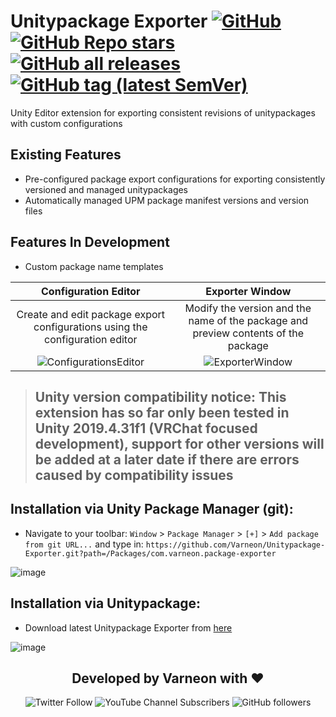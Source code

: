 <div>

# Unitypackage Exporter [![GitHub](https://img.shields.io/github/license/Varneon/Unitypackage-Exporter?color=blue&label=License&style=flat)](https://github.com/Varneon/Unitypackage-Exporter/blob/main/LICENSE) [![GitHub Repo stars](https://img.shields.io/github/stars/Varneon/Unitypackage-Exporter?style=flat&label=Stars)](https://github.com/Varneon/Unitypackage-Exporter/stargazers) [![GitHub all releases](https://img.shields.io/github/downloads/Varneon/Unitypackage-Exporter/total?color=blue&label=Downloads&style=flat)](https://github.com/Varneon/Unitypackage-Exporter/releases) [![GitHub tag (latest SemVer)](https://img.shields.io/github/v/tag/Varneon/Unitypackage-Exporter?color=blue&label=Release&sort=semver&style=flat)](https://github.com/Varneon/Unitypackage-Exporter/releases/latest)

</div>

Unity Editor extension for exporting consistent revisions of unitypackages with custom configurations

## Existing Features
* Pre-configured package export configurations for exporting consistently versioned and managed unitypackages
* Automatically managed UPM package manifest versions and version files

## Features In Development
* Custom package name templates

|Configuration Editor|Exporter Window|
:-:|:-:
|Create and edit package export configurations using the configuration editor|Modify the version and the name of the package and preview contents of the package|
![ConfigurationsEditor](https://user-images.githubusercontent.com/26690821/168445372-f21d95f6-4564-4966-bf13-b067bc8d846f.png)|![ExporterWindow](https://user-images.githubusercontent.com/26690821/168445249-7ea02f5a-3649-4fe6-bbb4-9b7e2c62d01d.png)

> ## Unity version compatibility notice: This extension has so far only been tested in Unity 2019.4.31f1 (VRChat focused development), support for other versions will be added at a later date if there are errors caused by compatibility issues

## Installation via Unity Package Manager (git):
* Navigate to your toolbar: `Window` > `Package Manager` > `[+]` > `Add package from git URL...` and type in: `https://github.com/Varneon/Unitypackage-Exporter.git?path=/Packages/com.varneon.package-exporter`

![image](https://user-images.githubusercontent.com/26690821/168448943-c73d762e-c841-428e-a76b-a11ecdf39118.png)

## Installation via Unitypackage:
* Download latest Unitypackage Exporter from [here](https://github.com/Varneon/Unitypackage-Exporter/releases/latest)

![image](https://user-images.githubusercontent.com/26690821/168448973-435a4728-0f1c-462b-9a3c-2355dc5e8077.png)

<div align="center">

## Developed by Varneon with :hearts:

![Twitter Follow](https://img.shields.io/twitter/follow/Varneon?color=%231c9cea&label=%40Varneon&logo=Twitter&style=for-the-badge)
![YouTube Channel Subscribers](https://img.shields.io/youtube/channel/subscribers/UCKTxeXy7gyaxr-YA9qGWOYg?color=%23FF0000&label=Varneon&logo=YouTube&style=for-the-badge)
![GitHub followers](https://img.shields.io/github/followers/Varneon?color=%23303030&label=Varneon&logo=GitHub&style=for-the-badge)

</div>
